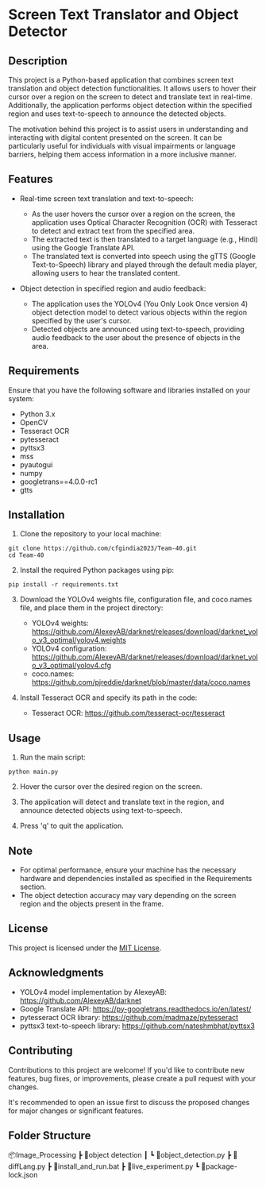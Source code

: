 # Screen Text Translator and Object Detector

## Description

This project is a Python-based application that combines screen text translation and object detection functionalities. It allows users to hover their cursor over a region on the screen to detect and translate text in real-time. Additionally, the application performs object detection within the specified region and uses text-to-speech to announce the detected objects.

The motivation behind this project is to assist users in understanding and interacting with digital content presented on the screen. It can be particularly useful for individuals with visual impairments or language barriers, helping them access information in a more inclusive manner.

## Features

- Real-time screen text translation and text-to-speech:

  - As the user hovers the cursor over a region on the screen, the application uses Optical Character Recognition (OCR) with Tesseract to detect and extract text from the specified area.
  - The extracted text is then translated to a target language (e.g., Hindi) using the Google Translate API.
  - The translated text is converted into speech using the gTTS (Google Text-to-Speech) library and played through the default media player, allowing users to hear the translated content.

- Object detection in specified region and audio feedback:
  - The application uses the YOLOv4 (You Only Look Once version 4) object detection model to detect various objects within the region specified by the user's cursor.
  - Detected objects are announced using text-to-speech, providing audio feedback to the user about the presence of objects in the area.

## Requirements

Ensure that you have the following software and libraries installed on your system:

- Python 3.x
- OpenCV
- Tesseract OCR
- pytesseract
- pyttsx3
- mss
- pyautogui
- numpy
- googletrans==4.0.0-rc1
- gtts

## Installation

1. Clone the repository to your local machine:

```
git clone https://github.com/cfgindia2023/Team-40.git
cd Team-40
```

2. Install the required Python packages using pip:

```
pip install -r requirements.txt
```

3. Download the YOLOv4 weights file, configuration file, and coco.names file, and place them in the project directory:

   - YOLOv4 weights: https://github.com/AlexeyAB/darknet/releases/download/darknet_yolo_v3_optimal/yolov4.weights
   - YOLOv4 configuration: https://github.com/AlexeyAB/darknet/releases/download/darknet_yolo_v3_optimal/yolov4.cfg
   - coco.names: https://github.com/pjreddie/darknet/blob/master/data/coco.names

4. Install Tesseract OCR and specify its path in the code:

   - Tesseract OCR: https://github.com/tesseract-ocr/tesseract

## Usage

1. Run the main script:

```
python main.py
```

2. Hover the cursor over the desired region on the screen.

3. The application will detect and translate text in the region, and announce detected objects using text-to-speech.

4. Press 'q' to quit the application.

## Note

- For optimal performance, ensure your machine has the necessary hardware and dependencies installed as specified in the Requirements section.
- The object detection accuracy may vary depending on the screen region and the objects present in the frame.

## License

This project is licensed under the [MIT License](LICENSE).

## Acknowledgments

- YOLOv4 model implementation by AlexeyAB: https://github.com/AlexeyAB/darknet
- Google Translate API: https://py-googletrans.readthedocs.io/en/latest/
- pytesseract OCR library: https://github.com/madmaze/pytesseract
- pyttsx3 text-to-speech library: https://github.com/nateshmbhat/pyttsx3

## Contributing

Contributions to this project are welcome! If you'd like to contribute new features, bug fixes, or improvements, please create a pull request with your changes.

It's recommended to open an issue first to discuss the proposed changes for major changes or significant features.

## Folder Structure

📦Image_Processing
┣ 📂object detection
┃ ┗ 📜object_detection.py
┣ 📜diffLang.py
┣ 📜install_and_run.bat
┣ 📜live_experiment.py
┗ 📜package-lock.json
